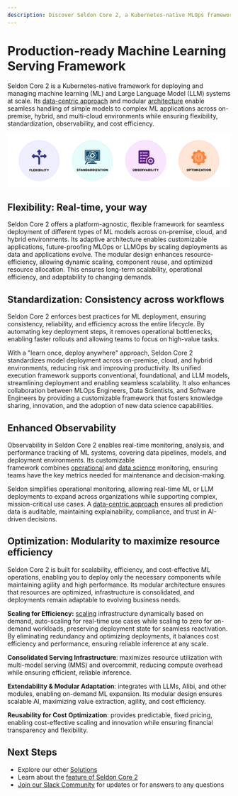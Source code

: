 ```yaml
---
description: Discover Seldon Core 2, a Kubernetes-native MLOps framework for deploying ML and LLM systems at scale. Features flexible architecture, standardized workflows, and enhanced observability.
---
```


# Production-ready Machine Learning Serving Framework

Seldon Core 2 is a Kubernetes-native framework for deploying and managing machine learning (ML) and Large Language Model (LLM) systems at scale. Its [data-centric approach](./concepts/README.md#data-centric-mlops) and modular [architecture](./architecture/README.md) enable seamless handling of simple models to complex ML applications across on-premise, hybrid, and multi-cloud environments while ensuring flexibility, standardization, observability, and cost efficiency.

![Seldon Core 2 Key Differentiators](./images/seldon_core_2_intro.png)

## **Flexibility: Real-time, your way**

Seldon Core 2 offers a platform-agnostic, flexible framework for seamless deployment of different types of ML models across on-premise, cloud, and hybrid environments. Its adaptive architecture enables customizable applications, future-proofing MLOps or LLMOps by scaling deployments as data and applications evolve. The modular design enhances resource-efficiency, allowing dynamic scaling, component reuse, and optimized resource allocation. This ensures long-term scalability, operational efficiency, and adaptability to changing demands.

## **Standardization: Consistency across workflows**

Seldon Core 2 enforces best practices for ML deployment, ensuring consistency, reliability, and efficiency across the entire lifecycle. By automating key deployment steps, it removes operational bottlenecks, enabling faster rollouts and allowing teams to focus on high-value tasks.

With a "learn once, deploy anywhere" approach, Seldon Core 2 standardizes model deployment across on-premise, cloud, and hybrid environments, reducing risk and improving productivity. Its unified execution framework supports conventional, foundational, and LLM models, streamlining deployment and enabling seamless scalability. It also enhances collaboration between MLOps Engineers, Data Scientists, and Software Engineers by providing a customizable framework that fosters knowledge sharing, innovation, and the adoption of new data science capabilities.

## **Enhanced Observability**

Observability in Seldon Core 2 enables real-time monitoring, analysis, and performance tracking of ML systems, covering data pipelines, models, and deployment environments. Its customizable framework combines [operational](./operational-monitoring/README.md) and [data science](./architecture/dataflow.md) monitoring, ensuring teams have the key metrics needed for maintenance and decision-making.

Seldon simplifies operational monitoring, allowing real-time ML or LLM deployments to expand across organizations while supporting complex, mission-critical use cases. A [data-centric approach](./concepts/README.md#data-centric-mlops) ensures all prediction data is auditable, maintaining explainability, compliance, and trust in AI-driven decisions.


## **Optimization: Modularity to maximize resource efficiency**

Seldon Core 2 is built for scalability, efficiency, and cost-effective ML operations, enabling you to deploy only the necessary components while maintaining agility and high performance. Its modular architecture ensures that resources are optimized, infrastructure is consolidated, and deployments remain adaptable to evolving business needs.

**Scaling for Efficiency:** [scaling](./kubernetes/scaling.md) infrastructure dynamically based on demand, auto-scaling for real-time use cases while scaling to zero for on-demand workloads, preserving deployment state for seamless reactivation. By eliminating redundancy and optimizing deployments, it balances cost efficiency and performance, ensuring reliable inference at any scale.

**Consolidated Serving Infrastructure**: maximizes resource utilization with multi-model serving (MMS) and overcommit, reducing compute overhead while ensuring efficient, reliable inference.

**Extendability & Modular Adaptation**: integrates with LLMs, Alibi, and other modules, enabling on-demand ML expansion. Its modular design ensures scalable AI, maximizing value extraction, agility, and cost efficiency.

**Reusability for Cost Optimization**: provides predictable, fixed pricing, enabling cost-effective scaling and innovation while ensuring financial transparency and flexibility.

## Next Steps

- Explore our other [Solutions](https://www.seldon.io/pricing/)
- Learn about the [feature of Seldon Core 2](./core-features.md)
- [Join our Slack Community](https://seldondev.slack.com/join/shared_invite/zt-vejg6ttd-ksZiQs3O_HOtPQsen_labg#/shared-invite/email) for updates or for answers to any questions
